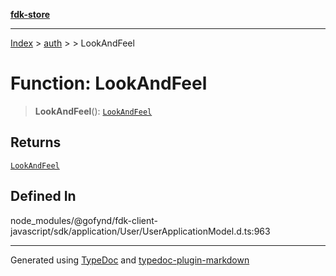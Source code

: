 [**fdk-store**](../../../README.md)
***

[Index](../../../API.md) > [auth](../../README.md) > [<internal>](../README.md) > LookAndFeel

# Function: LookAndFeel

> **LookAndFeel**(): [`LookAndFeel`](../type-aliases/type-alias.LookAndFeel.md)

## Returns

[`LookAndFeel`](../type-aliases/type-alias.LookAndFeel.md)

## Defined In

node\_modules/@gofynd/fdk-client-javascript/sdk/application/User/UserApplicationModel.d.ts:963

***
Generated using [TypeDoc](https://typedoc.org/) and [typedoc-plugin-markdown](https://www.npmjs.com/package/typedoc-plugin-markdown)
